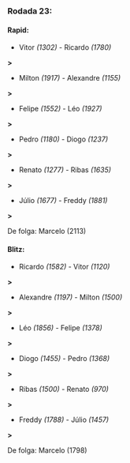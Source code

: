 ### Rodada 23:

#### Rapid:

* Vitor *(1302)*     -     Ricardo *(1780)*

 **>** 
* Milton *(1917)*     -     Alexandre *(1155)*

 **>** 
* Felipe *(1552)*     -     Léo *(1927)*

 **>** 
* Pedro *(1180)*     -     Diogo *(1237)*

 **>** 
* Renato *(1277)*     -     Ribas *(1635)*

 **>** 
* Júlio *(1677)*     -     Freddy *(1881)*

 **>** 

De folga: Marcelo (2113)

#### Blitz:

* Ricardo *(1582)*     -     Vitor *(1120)*

 **>** 
* Alexandre *(1197)*     -     Milton *(1500)*

 **>** 
* Léo *(1856)*     -     Felipe *(1378)*

 **>** 
* Diogo *(1455)*     -     Pedro *(1368)*

 **>** 
* Ribas *(1500)*     -     Renato *(970)*

 **>** 
* Freddy *(1788)*     -     Júlio *(1457)*

 **>** 

De folga: Marcelo (1798)

